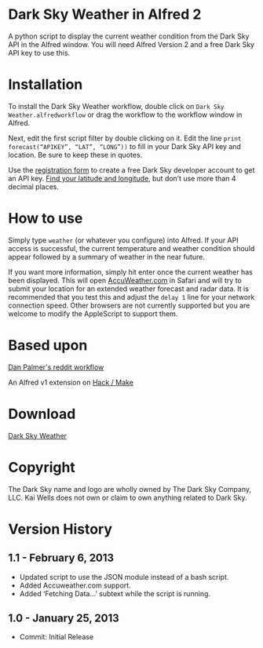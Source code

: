 Dark Sky Weather in Alfred 2
====================

A python script to display the current weather condition from the Dark Sky API in the Alfred window. You will need Alfred Version 2 and a free Dark Sky API key to use this.

# Installation

To install the Dark Sky Weather workflow, double click on ```Dark Sky Weather.alfredworkflow``` or drag the workflow to the workflow window in Alfred.

Next, edit the first script filter by double clicking on it. Edit the line ```print forecast(“APIKEY”, “LAT”, “LONG”))``` to fill in your Dark Sky API key and location. Be sure to keep these in quotes.

Use the [registration form](https://developer.darkskyapp.com/register) to create a free Dark Sky developer account to get an API key. [Find your latitude and longitude](http://stevemorse.org/jcal/latlon.php), but don’t use more than 4 decimal places.

# How to use

Simply type ```weather``` (or whatever you configure) into Alfred. If your API access is successful, the current temperature and weather condition should appear followed by a summary of weather in the near future.

If you want more information, simply hit enter once the current weather has been displayed. This will open [AccuWeather.com](http://accuweather.com) in Safari and will try to submit your location for an extended weather forecast and radar data. It is recommended that you test this and adjust the ```delay 1``` line for your network connection speed. Other browsers are not currently supported but you are welcome to modify the AppleScript to support them.

# Based upon

[Dan Palmer's reddit workflow](http://danpalmer.me/blog/articles/2013-01-12-reddit-workflow-for-alfred-20.html)

An Alfred v1 extension on [Hack / Make](http://hackmake.org/2012/11/dark-sky-alfred-extension)

# Download

[Dark Sky Weather](https://github.com/quells/darksky-weather-alfred2/blob/master/Dark%20Sky%20Weather.alfredworkflow?raw=true)

# Copyright

The Dark Sky name and logo are wholly owned by The Dark Sky Company, LLC. Kai Wells does not own or claim to own anything related to Dark Sky.

# Version History

## 1.1 - February 6, 2013

- Updated script to use the JSON module instead of a bash script.
- Added Accuweather.com support.
- Added ‘Fetching Data…’ subtext while the script is running.

## 1.0 - January 25, 2013

- Commit: Initial Release
